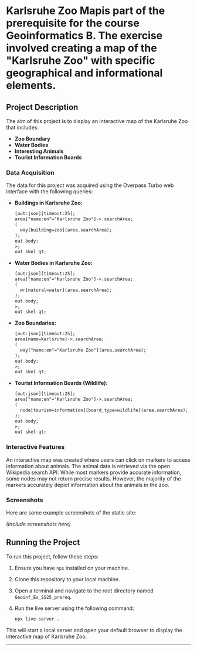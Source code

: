 # Karlsruhe Zoo Mapis part of the prerequisite for the course Geoinformatics B. The exercise involved creating a map of the "Karlsruhe Zoo" with specific geographical and informational elements.

## Project Description

The aim of this project is to display an interactive map of the Karlsruhe Zoo that includes:

- **Zoo Boundary**
- **Water Bodies**
- **Interesting Animals**
- **Tourist Information Boards**

### Data Acquisition

The data for this project was acquired using the Overpass Turbo web interface with the following queries:

- **Buildings in Karlsruhe Zoo:**
  ```xml
  [out:json][timeout:25];
  area["name:en"="Karlsruhe Zoo"]->.searchArea;
  (
    way[building=zoo](area.searchArea);
  );
  out body;
  >;
  out skel qt;
  ```

- **Water Bodies in Karlsruhe Zoo:**
  ```xml
  [out:json][timeout:25];
  area["name:en"="Karlsruhe Zoo"]->.searchArea;
  (
    wr[natural=water](area.searchArea);
  );
  out body;
  >;
  out skel qt;
  ```

- **Zoo Boundaries:**
  ```xml
  [out:json][timeout:25];
  area[name=Karlsruhe]->.searchArea;
  (
    way["name:en"="Karlsruhe Zoo"](area.searchArea);
  );
  out body;
  >;
  out skel qt;
  ```

- **Tourist Information Boards (Wildlife):**
  ```xml
  [out:json][timeout:25];
  area["name:en"="Karlsruhe Zoo"]->.searchArea;
  (
    node[tourism=information][board_type=wildlife](area.searchArea);
  );
  out body;
  >;
  out skel qt;
  ```

### Interactive Features

An interactive map was created where users can click on markers to access information about animals. The animal data is retrieved via the open Wikipedia search API. While most markers provide accurate information, some nodes may not return precise results. However, the majority of the markers accurately depict information about the animals in the zoo.

### Screenshots

Here are some example screenshots of the static site:

*(Include screenshots here)*

## Running the Project

To run this project, follow these steps:

1. Ensure you have `npx` installed on your machine.
2. Clone this repository to your local machine.
3. Open a terminal and navigate to the root directory named `Geoinf_Ex_SS25_prereq`.
4. Run the live server using the following command:

   ```bash
   npx live-server .
   ```

This will start a local server and open your default browser to display the interactive map of Karlsruhe Zoo.

---


